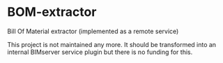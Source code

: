 BOM-extractor
=============

Bill Of Material extractor (implemented as a remote service)

This project is not maintained any more. It should be transformed into an internal BIMserver service plugin but there is no funding for this.
